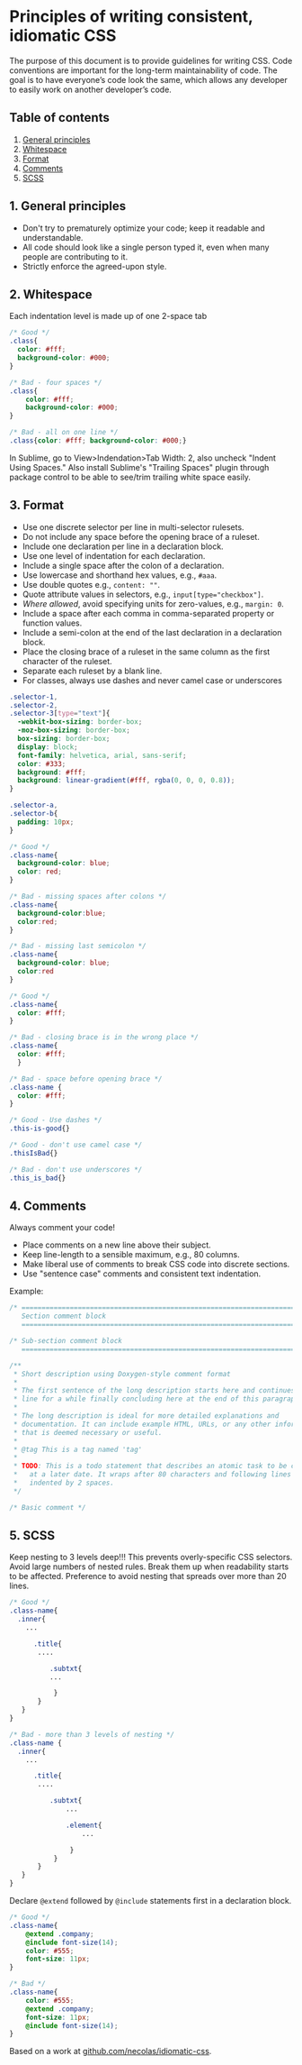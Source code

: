 # Principles of writing consistent, idiomatic CSS

The purpose of this document is to provide guidelines for writing CSS. Code conventions are important for the long-term maintainability of code. The goal is to have everyone’s code look the same, which allows any developer to easily work on another developer’s code.



## Table of contents

1. [General principles](#general-principles)
2. [Whitespace](#whitespace)
3. [Format](#format)
4. [Comments](#comments)
5. [SCSS](#scss)



<a name="general-principles"></a>
## 1. General principles

* Don't try to prematurely optimize your code; keep it readable and
  understandable.
* All code should look like a single person typed it, even
  when many people are contributing to it.
* Strictly enforce the agreed-upon style.


<a name="whitespace"></a>
## 2. Whitespace

Each indentation level is made up of one 2-space tab
```css
/* Good */
.class{
  color: #fff;
  background-color: #000;
}

/* Bad - four spaces */
.class{
    color: #fff;
    background-color: #000;
}

/* Bad - all on one line */
.class{color: #fff; background-color: #000;}
```

In Sublime, go to View>Indendation>Tab Width: 2, also uncheck "Indent Using Spaces." Also install Sublime's "Trailing Spaces" plugin through package control to be able to see/trim trailing white space easily.

<a name="format"></a>
## 3. Format

* Use one discrete selector per line in multi-selector rulesets.
* Do not include any space before the opening brace of a ruleset.
* Include one declaration per line in a declaration block.
* Use one level of indentation for each declaration.
* Include a single space after the colon of a declaration.
* Use lowercase and shorthand hex values, e.g., `#aaa`.
* Use double quotes e.g., `content: ""`.
* Quote attribute values in selectors, e.g., `input[type="checkbox"]`.
* _Where allowed_, avoid specifying units for zero-values, e.g., `margin: 0`.
* Include a space after each comma in comma-separated property or function
  values.
* Include a semi-colon at the end of the last declaration in a declaration
  block.
* Place the closing brace of a ruleset in the same column as the first
  character of the ruleset.
* Separate each ruleset by a blank line.
* For classes, always use dashes and never camel case or underscores

```css
.selector-1,
.selector-2,
.selector-3[type="text"]{
  -webkit-box-sizing: border-box;
  -moz-box-sizing: border-box;
  box-sizing: border-box;
  display: block;
  font-family: helvetica, arial, sans-serif;
  color: #333;
  background: #fff;
  background: linear-gradient(#fff, rgba(0, 0, 0, 0.8));
}

.selector-a,
.selector-b{
  padding: 10px;
}
```

```css
/* Good */
.class-name{
  background-color: blue;
  color: red;
}

/* Bad - missing spaces after colons */
.class-name{
  background-color:blue;
  color:red;
}

/* Bad - missing last semicolon */
.class-name{
  background-color: blue;
  color:red
}
```

```css
/* Good */
.class-name{
  color: #fff;
}

/* Bad - closing brace is in the wrong place */
.class-name{
  color: #fff;
  }

/* Bad - space before opening brace */
.class-name {
  color: #fff;
}
```

```css
/* Good - Use dashes */
.this-is-good{}

/* Good - don't use camel case */
.thisIsBad{}

/* Bad - don't use underscores */
.this_is_bad{}
```
<a name="comments"></a>
## 4. Comments

Always comment your code!

* Place comments on a new line above their subject.
* Keep line-length to a sensible maximum, e.g., 80 columns.
* Make liberal use of comments to break CSS code into discrete sections.
* Use "sentence case" comments and consistent text indentation.

Example:

```css
/* ==========================================================================
   Section comment block
   ========================================================================== */

/* Sub-section comment block
   ========================================================================== */

/**
 * Short description using Doxygen-style comment format
 *
 * The first sentence of the long description starts here and continues on this
 * line for a while finally concluding here at the end of this paragraph.
 *
 * The long description is ideal for more detailed explanations and
 * documentation. It can include example HTML, URLs, or any other information
 * that is deemed necessary or useful.
 *
 * @tag This is a tag named 'tag'
 *
 * TODO: This is a todo statement that describes an atomic task to be completed
 *   at a later date. It wraps after 80 characters and following lines are
 *   indented by 2 spaces.
 */

/* Basic comment */
```


<a name="scss"></a>
## 5. SCSS

Keep nesting to 3 levels deep!!! This prevents overly-specific CSS selectors. Avoid large numbers of nested rules. Break them up when readability starts to be affected. Preference to avoid nesting that spreads over more than 20 lines.

```scss
/* Good */
.class-name{
  .inner{
    ...

      .title{
       ....

          .subtxt{
          ...

           }
       }
   }
}

/* Bad - more than 3 levels of nesting */
.class-name {
  .inner{
    ...

      .title{
       ....

          .subtxt{
              ...

              .element{
                  ...

               }
           }
       }
   }
}
```


Declare `@extend` followed by `@include` statements first in a declaration block.

```scss
/* Good */
.class-name{
    @extend .company;
    @include font-size(14);
    color: #555;
    font-size: 11px;
}

/* Bad */
.class-name{
    color: #555;
    @extend .company;
    font-size: 11px;
    @include font-size(14);
}
```


Based on a work at
[github.com/necolas/idiomatic-css](https://github.com/necolas/idiomatic-css).
